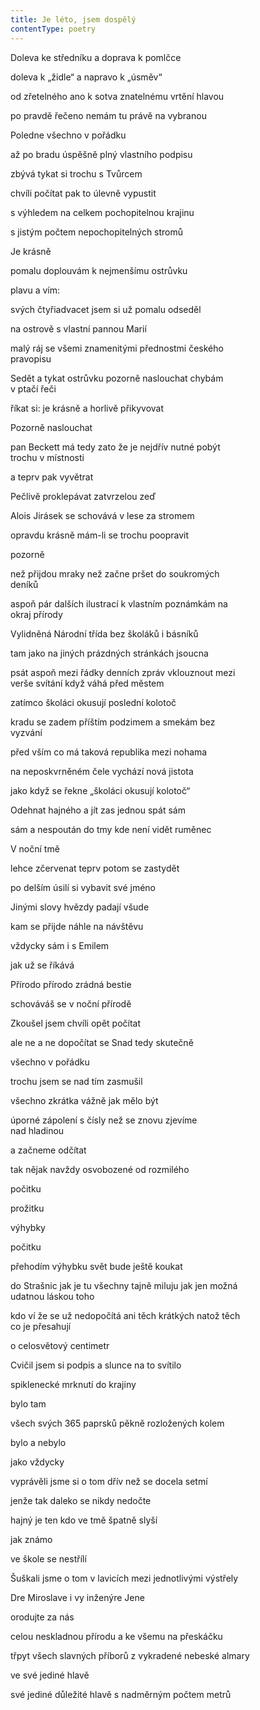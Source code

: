```yaml
---
title: Je léto, jsem dospělý
contentType: poetry
---
```


<section>

Doleva ke středníku a doprava k pomlčce

doleva k „židle“ a napravo k „úsměv“

od zřetelného ano k sotva znatelnému vrtění hlavou

po pravdě řečeno nemám tu právě na vybranou

Poledne všechno v pořádku

až po bradu úspěšně plný vlastního podpisu

zbývá tykat si trochu s Tvůrcem

chvíli počítat pak to úlevně vypustit

s výhledem na celkem pochopitelnou krajinu

s jistým počtem nepochopitelných stromů

Je krásně

pomalu doplouvám k nejmenšímu ostrůvku

plavu a vím:

svých čtyřiadvacet jsem si už pomalu odseděl

na ostrově s vlastní pannou Marií

malý ráj se všemi znamenitými přednostmi českého  
pravopisu

Sedět a tykat ostrůvku pozorně naslouchat chybám  
v ptačí řeči

říkat si: je krásně a horlivě přikyvovat

Pozorně naslouchat

pan Beckett má tedy zato že je nejdřív nutné pobýt  
trochu v místnosti

a teprv pak vyvětrat

Pečlivě proklepávat zatvrzelou zeď

Alois Jirásek se schovává v lese za stromem

opravdu krásně mám-li se trochu poopravit

pozorně

než přijdou mraky než začne pršet do soukromých  
deníků

aspoň pár dalších ilustrací k vlastním poznámkám na  
okraj přírody

Vylidněná Národní třída bez školáků i básníků

tam jako na jiných prázdných stránkách jsoucna

psát aspoň mezi řádky denních zpráv vklouznout mezi  
verše svítání když váhá před městem

zatímco školáci okusují poslední kolotoč

kradu se zadem příštím podzimem a smekám bez  
vyzvání

před vším co má taková republika mezi nohama

na neposkvrněném čele vychází nová jistota

jako když se řekne „školáci okusují kolotoč“

Odehnat hajného a jít zas jednou spát sám

sám a nespoután do tmy kde není vidět ruměnec

V noční tmě

lehce zčervenat teprv potom se zastydět

po delším úsilí si vybavit své jméno

Jinými slovy hvězdy padají všude

kam se přijde náhle na návštěvu

vždycky sám i s Emilem

jak už se říkává

Přírodo přírodo zrádná bestie

schováváš se v noční přírodě

Zkoušel jsem chvíli opět počítat

ale ne a ne dopočítat se Snad tedy skutečně

všechno v pořádku

trochu jsem se nad tím zasmušil

všechno zkrátka vážně jak mělo být

úporné zápolení s čísly než se znovu zjevíme  
nad hladinou

a začneme odčítat

tak nějak navždy osvobozené od rozmilého

počitku

prožitku

výhybky

počitku

přehodím výhybku svět bude ještě koukat

do Strašnic jak je tu všechny tajně miluju jak jen možná  
udatnou láskou toho

kdo ví že se už nedopočítá ani těch krátkých natož těch  
co je přesahují

o celosvětový centimetr

Cvičil jsem si podpis a slunce na to svítilo

spiklenecké mrknutí do krajiny

bylo tam

všech svých 365 paprsků pěkně rozložených kolem

bylo a nebylo

jako vždycky

vyprávěli jsme si o tom dřív než se docela setmí

jenže tak daleko se nikdy nedočte

hajný je ten kdo ve tmě špatně slyší

jak známo

ve škole se nestřílí

Šuškali jsme o tom v lavicích mezi jednotlivými výstřely

Dre Miroslave i vy inženýre Jene

orodujte za nás

celou neskladnou přírodu a ke všemu na přeskáčku

třpyt všech slavných příborů z vykradené nebeské almary

ve své jediné hlavě

své jediné důležité hlavě s nadměrným počtem metrů

</section>

